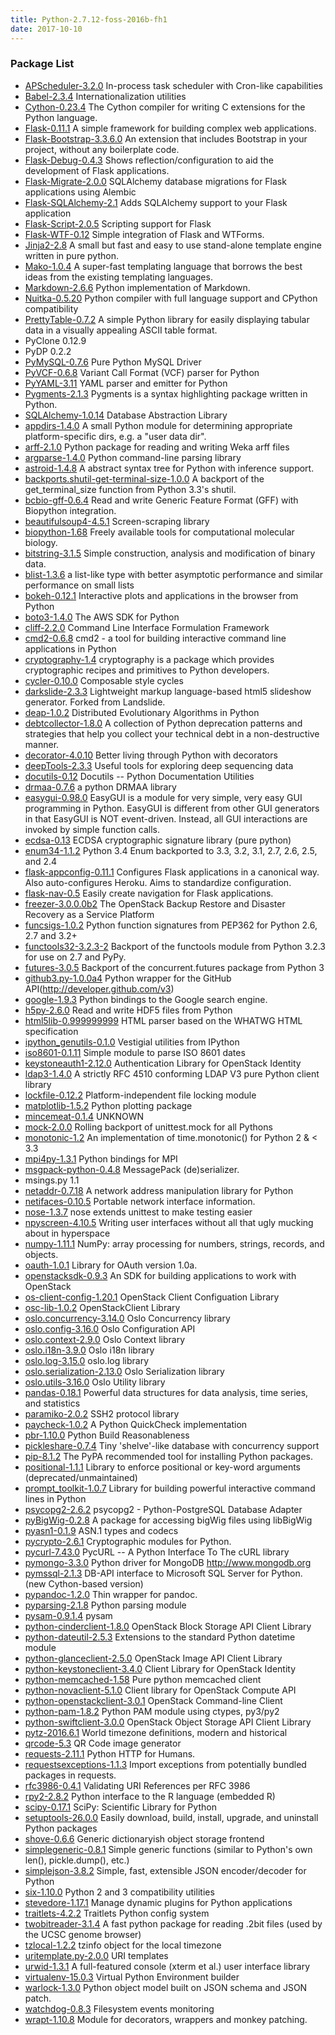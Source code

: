 ```yaml
---
title: Python-2.7.12-foss-2016b-fh1
date: 2017-10-10
---
```


### Package List
  * [APScheduler-3.2.0](https://pypi.org/project/APScheduler/) In-process task scheduler with Cron-like capabilities
  * [Babel-2.3.4](https://pypi.org/project/Babel/) Internationalization utilities
  * [Cython-0.23.4](https://pypi.org/project/Cython/) The Cython compiler for writing C extensions for the Python language.
  * [Flask-0.11.1](https://pypi.org/project/Flask/) A simple framework for building complex web applications.
  * [Flask-Bootstrap-3.3.6.0](https://pypi.org/project/Flask-Bootstrap/) An extension that includes Bootstrap in your project, without any boilerplate code.
  * [Flask-Debug-0.4.3](https://pypi.org/project/Flask-Debug/) Shows reflection/configuration to aid the development of Flask applications.
  * [Flask-Migrate-2.0.0](https://pypi.org/project/Flask-Migrate/) SQLAlchemy database migrations for Flask applications using Alembic
  * [Flask-SQLAlchemy-2.1](https://pypi.org/project/Flask-SQLAlchemy/) Adds SQLAlchemy support to your Flask application
  * [Flask-Script-2.0.5](https://pypi.org/project/Flask-Script/) Scripting support for Flask
  * [Flask-WTF-0.12](https://pypi.org/project/Flask-WTF/) Simple integration of Flask and WTForms.
  * [Jinja2-2.8](http://pypi.org/project/Jinja2/) A small but fast and easy to use stand-alone template engine written in pure python.
  * [Mako-1.0.4](https://pypi.org/project/Mako/) A super-fast templating language that borrows the  best ideas from the existing templating languages.
  * [Markdown-2.6.6](http://pypi.org/project/Markdown/) Python implementation of Markdown.
  * [Nuitka-0.5.20](https://pypi.org/project/Nuitka/) Python compiler with full language support and CPython compatibility
  * [PrettyTable-0.7.2](https://pypi.org/project/PrettyTable/) A simple Python library for easily displaying tabular data in a visually appealing ASCII table format.
  * PyClone 0.12.9
  * PyDP 0.2.2
  * [PyMySQL-0.7.6](https://pypi.org/project/PyMySQL/) Pure Python MySQL Driver
  * [PyVCF-0.6.8](https://pypi.org/project/PyVCF/) Variant Call Format (VCF) parser for Python
  * [PyYAML-3.11](https://pypi.org/project/PyYAML/) YAML parser and emitter for Python
  * [Pygments-2.1.3](https://pypi.org/project/Pygments/) Pygments is a syntax highlighting package written in Python.
  * [SQLAlchemy-1.0.14](http://pypi.org/project/SQLAlchemy/) Database Abstraction Library
  * [appdirs-1.4.0](https://pypi.org/project/appdirs/) A small Python module for determining appropriate platform-specific dirs, e.g. a "user data dir".
  * [arff-2.1.0](https://pypi.org/project/arff/) Python package for reading and writing Weka arff files
  * [argparse-1.4.0](http://pypi.org/project/argparse/) Python command-line parsing library
  * [astroid-1.4.8](https://pypi.org/project/astroid/) A abstract syntax tree for Python with inference support.
  * [backports.shutil-get-terminal-size-1.0.0](https://pypi.org/project/backports.shutil_get_terminal_size/) A backport of the get_terminal_size function from Python 3.3's shutil.
  * [bcbio-gff-0.6.4](https://pypi.org/project/bcbio-gff/) Read and write Generic Feature Format (GFF) with Biopython integration.
  * [beautifulsoup4-4.5.1](https://pypi.org/project/beautifulsoup4/) Screen-scraping library
  * [biopython-1.68](https://pypi.org/project/biopython/) Freely available tools for computational molecular biology.
  * [bitstring-3.1.5](https://pypi.org/project/bitstring/) Simple construction, analysis and modification of binary data.
  * [blist-1.3.6](https://pypi.org/project/blist/) a list-like type with better asymptotic performance and similar performance on small lists
  * [bokeh-0.12.1](https://pypi.org/project/bokeh/) Interactive plots and applications in the browser from Python
  * [boto3-1.4.0](http://pypi.org/project/boto3/) The AWS SDK for Python
  * [cliff-2.2.0](https://pypi.org/project/cliff/) Command Line Interface Formulation Framework
  * [cmd2-0.6.8](https://pypi.org/project/cmd2/) cmd2 - a tool for building interactive command line applications in Python
  * [cryptography-1.4](http://pypi.org/project/cryptography/) cryptography is a package which provides cryptographic recipes and primitives to Python developers.
  * [cycler-0.10.0](https://pypi.org/project/Cycler/) Composable style cycles
  * [darkslide-2.3.3](https://pypi.org/project/darkslide/) Lightweight markup language-based html5 slideshow generator. Forked from Landslide.
  * [deap-1.0.2](https://pypi.org/project/deap/) Distributed Evolutionary Algorithms in Python
  * [debtcollector-1.8.0](https://pypi.org/project/debtcollector/) A collection of Python deprecation patterns and strategies that help you collect your technical debt in a non-destructive manner.
  * [decorator-4.0.10](https://pypi.org/project/decorator/) Better living through Python with decorators
  * [deepTools-2.3.3](https://pypi.org/project/deepTools/) Useful tools for exploring deep sequencing data
  * [docutils-0.12](http://pypi.org/project/docutils/) Docutils -- Python Documentation Utilities
  * [drmaa-0.7.6](https://pypi.org/project/drmaa/) a python DRMAA library
  * [easygui-0.98.0](https://pypi.org/project/easygui/) EasyGUI is a module for very simple, very easy GUI programming in Python.  EasyGUI is different from other GUI generators in that EasyGUI is NOT event-driven.  Instead, all GUI interactions are invoked by simple function calls.
  * [ecdsa-0.13](https://pypi.org/project/ecdsa/) ECDSA cryptographic signature library (pure python)
  * [enum34-1.1.2](https://pypi.org/project/enum34/) Python 3.4 Enum backported to 3.3, 3.2, 3.1, 2.7, 2.6, 2.5, and 2.4
  * [flask-appconfig-0.11.1](https://pypi.org/project/flask-appconfig/) Configures Flask applications in a canonical way. Also auto-configures Heroku. Aims to standardize configuration.
  * [flask-nav-0.5](https://pypi.org/project/flask-nav/) Easily create navigation for Flask applications.
  * [freezer-3.0.0.0b2](https://pypi.org/project/freezer/) The OpenStack Backup Restore and Disaster Recovery as a Service Platform
  * [funcsigs-1.0.2](https://pypi.org/project/funcsigs/) Python function signatures from PEP362 for Python 2.6, 2.7 and 3.2+
  * [functools32-3.2.3-2](https://pypi.org/project/functools32/) Backport of the functools module from Python 3.2.3 for use on 2.7 and PyPy.
  * [futures-3.0.5](http://pypi.org/project/futures/) Backport of the concurrent.futures package from Python 3
  * [github3.py-1.0.0a4](https://pypi.org/project/github3.py/) Python wrapper for the GitHub API(http://developer.github.com/v3)
  * [google-1.9.3](https://pypi.org/project/google/) Python bindings to the Google search engine.
  * [h5py-2.6.0](https://pypi.org/project/h5py/) Read and write HDF5 files from Python
  * [html5lib-0.999999999](https://pypi.org/project/html5lib/) HTML parser based on the WHATWG HTML specification
  * [ipython_genutils-0.1.0](https://pypi.org/project/ipython_genutils/) Vestigial utilities from IPython
  * [iso8601-0.1.11](https://pypi.org/project/iso8601/) Simple module to parse ISO 8601 dates
  * [keystoneauth1-2.12.0](https://pypi.org/project/keystoneauth1/) Authentication Library for OpenStack Identity
  * [ldap3-1.4.0](https://pypi.org/project/ldap3/) A strictly RFC 4510 conforming LDAP V3 pure Python client library
  * [lockfile-0.12.2](https://pypi.org/project/lockfile/) Platform-independent file locking module
  * [matplotlib-1.5.2](https://pypi.org/project/matplotlib/) Python plotting package
  * [mincemeat-0.1.4](https://pypi.org/project/mincemeat/) UNKNOWN
  * [mock-2.0.0](http://pypi.org/project/mock/) Rolling backport of unittest.mock for all Pythons
  * [monotonic-1.2](https://pypi.org/project/monotonic/) An implementation of time.monotonic() for Python 2 & < 3.3
  * [mpi4py-1.3.1](https://pypi.org/project/mpi4py/) Python bindings for MPI
  * [msgpack-python-0.4.8](https://pypi.org/project/msgpack-python/) MessagePack (de)serializer.
  * msings.py 1.1
  * [netaddr-0.7.18](https://pypi.org/project/netaddr/) A network address manipulation library for Python
  * [netifaces-0.10.5](https://pypi.org/project/netifaces/) Portable network interface information.
  * [nose-1.3.7](https://pypi.org/project/nose/) nose extends unittest to make testing easier
  * [npyscreen-4.10.5](https://pypi.org/project/npyscreen/) Writing user interfaces without all that ugly mucking about in hyperspace
  * [numpy-1.11.1](https://pypi.org/project/numpy/) NumPy: array processing for numbers, strings, records, and objects.
  * [oauth-1.0.1](https://pypi.org/project/oauth/) Library for OAuth version 1.0a.
  * [openstacksdk-0.9.3](https://pypi.org/project/openstacksdk/) An SDK for building applications to work with OpenStack
  * [os-client-config-1.20.1](https://pypi.org/project/os-client-config/) OpenStack Client Configuation Library
  * [osc-lib-1.0.2](https://pypi.org/project/osc-lib/) OpenStackClient Library
  * [oslo.concurrency-3.14.0](https://pypi.org/project/oslo.concurrency/) Oslo Concurrency library
  * [oslo.config-3.16.0](https://pypi.org/project/oslo.config/) Oslo Configuration API
  * [oslo.context-2.9.0](https://pypi.org/project/oslo.context/) Oslo Context library
  * [oslo.i18n-3.9.0](https://pypi.org/project/oslo.i18n/) Oslo i18n library
  * [oslo.log-3.15.0](https://pypi.org/project/oslo.log/) oslo.log library
  * [oslo.serialization-2.13.0](https://pypi.org/project/oslo.serialization/) Oslo Serialization library
  * [oslo.utils-3.16.0](https://pypi.org/project/oslo.utils/) Oslo Utility library
  * [pandas-0.18.1](https://pypi.org/project/pandas/) Powerful data structures for data analysis, time series, and statistics
  * [paramiko-2.0.2](http://pypi.org/project/paramiko/) SSH2 protocol library
  * [paycheck-1.0.2](https://pypi.org/project/paycheck/) A Python QuickCheck implementation
  * [pbr-1.10.0](https://pypi.org/project/pbr/) Python Build Reasonableness
  * [pickleshare-0.7.4](https://pypi.org/project/pickleshare/) Tiny 'shelve'-like database with concurrency support
  * [pip-8.1.2](https://pypi.org/project/pip/) The PyPA recommended tool for installing Python packages.
  * [positional-1.1.1](https://pypi.org/project/positional/) Library to enforce positional or key-word arguments (deprecated/unmaintained)
  * [prompt_toolkit-1.0.7](https://pypi.org/project/prompt_toolkit/) Library for building powerful interactive command lines in Python
  * [psycopg2-2.6.2](https://pypi.org/project/psycopg2/) psycopg2 - Python-PostgreSQL Database Adapter
  * [pyBigWig-0.2.8](https://pypi.org/project/pyBigWig/) A package for accessing bigWig files using libBigWig
  * [pyasn1-0.1.9](http://pypi.org/project/pyasn1/) ASN.1 types and codecs
  * [pycrypto-2.6.1](https://pypi.org/project/pycrypto/) Cryptographic modules for Python.
  * [pycurl-7.43.0](https://pypi.org/project/pycurl/) PycURL -- A Python Interface To The cURL library
  * [pymongo-3.3.0](https://pypi.org/project/pymongo/) Python driver for MongoDB <http://www.mongodb.org>
  * [pymssql-2.1.3](https://pypi.org/project/pymssql/) DB-API interface to Microsoft SQL Server for Python. (new Cython-based version)
  * [pypandoc-1.2.0](https://pypi.org/project/pypandoc/) Thin wrapper for pandoc.
  * [pyparsing-2.1.8](https://pypi.org/project/pyparsing/) Python parsing module
  * [pysam-0.9.1.4](https://pypi.org/project/pysam/) pysam
  * [python-cinderclient-1.8.0](https://pypi.org/project/python-cinderclient/) OpenStack Block Storage API Client Library
  * [python-dateutil-2.5.3](http://pypi.org/project/python-dateutil/) Extensions to the standard Python datetime module
  * [python-glanceclient-2.5.0](https://pypi.org/project/python-glanceclient/) OpenStack Image API Client Library
  * [python-keystoneclient-3.4.0](https://pypi.org/project/python-keystoneclient/) Client Library for OpenStack Identity
  * [python-memcached-1.58](https://pypi.org/project/python-memcached/) Pure python memcached client
  * [python-novaclient-5.1.0](https://pypi.org/project/python-novaclient/) Client library for OpenStack Compute API
  * [python-openstackclient-3.0.1](https://pypi.org/project/python-openstackclient/) OpenStack Command-line Client
  * [python-pam-1.8.2](https://pypi.org/project/python-pam/) Python PAM module using ctypes, py3/py2
  * [python-swiftclient-3.0.0](https://pypi.org/project/python-swiftclient/) OpenStack Object Storage API Client Library
  * [pytz-2016.6.1](http://pypi.org/project/pytz/) World timezone definitions, modern and historical
  * [qrcode-5.3](https://pypi.org/project/qrcode/) QR Code image generator
  * [requests-2.11.1](http://pypi.org/project/requests/) Python HTTP for Humans.
  * [requestsexceptions-1.1.3](https://pypi.org/project/requestsexceptions/) Import exceptions from potentially bundled packages in requests.
  * [rfc3986-0.4.1](https://pypi.org/project/rfc3986/) Validating URI References per RFC 3986
  * [rpy2-2.8.2](https://pypi.org/project/rpy2/) Python interface to the R language (embedded R)
  * [scipy-0.17.1](https://pypi.org/project/scipy/) SciPy: Scientific Library for Python
  * [setuptools-26.0.0](https://pypi.org/project/setuptools/) Easily download, build, install, upgrade, and uninstall Python packages
  * [shove-0.6.6](https://pypi.org/project/shove/) Generic dictionaryish object storage frontend
  * [simplegeneric-0.8.1](https://pypi.org/project/simplegeneric/) Simple generic functions (similar to Python's own len(), pickle.dump(), etc.)
  * [simplejson-3.8.2](http://pypi.org/project/simplejson/) Simple, fast, extensible JSON encoder/decoder for Python
  * [six-1.10.0](https://pypi.org/project/six/) Python 2 and 3 compatibility utilities
  * [stevedore-1.17.1](https://pypi.org/project/stevedore/) Manage dynamic plugins for Python applications
  * [traitlets-4.2.2](https://pypi.org/project/traitlets/) Traitlets Python config system
  * [twobitreader-3.1.4](https://pypi.org/project/twobitreader/) A fast python package for reading .2bit files (used by the UCSC genome browser)
  * [tzlocal-1.2.2](https://pypi.org/project/tzlocal/) tzinfo object for the local timezone
  * [uritemplate.py-2.0.0](https://pypi.org/project/uritemplate.py/) URI templates
  * [urwid-1.3.1](https://pypi.org/project/urwid/) A full-featured console (xterm et al.) user interface library
  * [virtualenv-15.0.3](https://pypi.org/project/virtualenv/) Virtual Python Environment builder
  * [warlock-1.3.0](https://pypi.org/project/warlock/) Python object model built on JSON schema and JSON patch.
  * [watchdog-0.8.3](https://pypi.org/project/watchdog/) Filesystem events monitoring
  * [wrapt-1.10.8](http://pypi.org/project/wrapt/) Module for decorators, wrappers and monkey patching.
